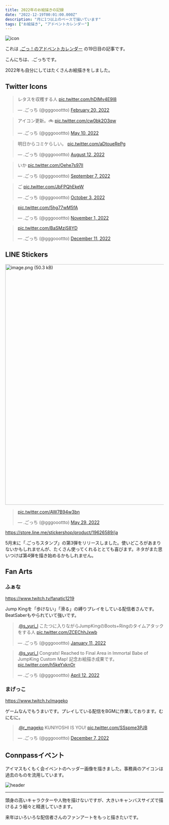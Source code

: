 ```yaml
---
title: 2022年のお絵描きの記録
date: "2022-12-19T00:01:00.000Z"
description: "月に1つ以上のペースで描いています"
tags: ["お絵描き", "アドベントカレンダー"]
---
```


![icon](/blog/assets/images//posts/20221219-drawings/icon.png)

これは [.ごっ！のアドベントカレンダー](https://adventar.org/calendars/8199) の19日目の記事です。

こんにちは、.ごっちです。

2022年も自分にしてはたくさんお絵描きをしました。

## Twitter Icons

<blockquote class="twitter-tweet"><p lang="ja" dir="ltr">レタスを収穫する人 <a href="https://t.co/hDIMv4E9I8">pic.twitter.com/hDIMv4E9I8</a></p>&mdash; .ごっち (@gggooottto) <a href="https://twitter.com/gggooottto/status/1495392762287378433?ref_src=twsrc%5Etfw">February 20, 2022</a></blockquote>

<blockquote class="twitter-tweet"><p lang="ja" dir="ltr">アイコン更新。🚲 <a href="https://t.co/cw0bk2O3qw">pic.twitter.com/cw0bk2O3qw</a></p>&mdash; .ごっち (@gggooottto) <a href="https://twitter.com/gggooottto/status/1523971316025413632?ref_src=twsrc%5Etfw">May 10, 2022</a></blockquote>

<blockquote class="twitter-tweet"><p lang="ja" dir="ltr">明日からコミケらしい。 <a href="https://t.co/aDtoueRePg">pic.twitter.com/aDtoueRePg</a></p>&mdash; .ごっち (@gggooottto) <a href="https://twitter.com/gggooottto/status/1557953183904714752?ref_src=twsrc%5Etfw">August 12, 2022</a></blockquote>

<blockquote class="twitter-tweet"><p lang="ja" dir="ltr">いか <a href="https://t.co/Oehe7s97ll">pic.twitter.com/Oehe7s97ll</a></p>&mdash; .ごっち (@gggooottto) <a href="https://twitter.com/gggooottto/status/1567540748807192577?ref_src=twsrc%5Etfw">September 7, 2022</a></blockquote>

<blockquote class="twitter-tweet"><p lang="ja" dir="ltr">ご <a href="https://t.co/JbFPQhEkeW">pic.twitter.com/JbFPQhEkeW</a></p>&mdash; .ごっち (@gggooottto) <a href="https://twitter.com/gggooottto/status/1576869420604870658?ref_src=twsrc%5Etfw">October 3, 2022</a></blockquote>

<blockquote class="twitter-tweet"><p lang="zxx" dir="ltr"><a href="https://t.co/5hg77wM5fA">pic.twitter.com/5hg77wM5fA</a></p>&mdash; .ごっち (@gggooottto) <a href="https://twitter.com/gggooottto/status/1587465472483545088?ref_src=twsrc%5Etfw">November 1, 2022</a></blockquote>

<blockquote class="twitter-tweet"><p lang="zxx" dir="ltr"><a href="https://t.co/BaSMzjS8YD">pic.twitter.com/BaSMzjS8YD</a></p>&mdash; .ごっち (@gggooottto) <a href="https://twitter.com/gggooottto/status/1601912893556985856?ref_src=twsrc%5Etfw">December 11, 2022</a></blockquote>

## LINE Stickers

<img width="762" alt="image.png (50.3 kB)" src="https://img.esa.io/uploads/production/attachments/10836/2022/12/15/43446/6784bea7-6f50-4f73-9953-6024d85a4836.png">

<blockquote class="twitter-tweet"><p lang="zxx" dir="ltr"><a href="https://t.co/AW7B94w3bn">pic.twitter.com/AW7B94w3bn</a></p>&mdash; .ごっち (@gggooottto) <a href="https://twitter.com/gggooottto/status/1530852836653035525?ref_src=twsrc%5Etfw">May 29, 2022</a></blockquote>

https://store.line.me/stickershop/product/19626589/ja

5月末に「.ごっちスタンプ」の第3弾をリリースしました。使いどころがあまりないかもしれませんが、たくさん使ってくれるととても喜びます。ネタがまた思いつけば第4弾を描き始めるかもしれません。

## Fan Arts

### ふぁな

https://www.twitch.tv/fanatic1219

Jump Kingを「歩けない」「滑る」の縛りプレイをしている配信者さんです。BeatSaberもやられていて強いです。

<blockquote class="twitter-tweet"><p lang="ja" dir="ltr">.<a href="https://twitter.com/s_yuri_l?ref_src=twsrc%5Etfw">@s_yuri_l</a> こたつに入りながらJumpKingのBoots+Ringのタイムアタックをする人 <a href="https://t.co/ZCEChhJxwb">pic.twitter.com/ZCEChhJxwb</a></p>&mdash; .ごっち (@gggooottto) <a href="https://twitter.com/gggooottto/status/1480906606686908418?ref_src=twsrc%5Etfw">January 11, 2022</a></blockquote>

<blockquote class="twitter-tweet"><p lang="ja" dir="ltr">.<a href="https://twitter.com/s_yuri_l?ref_src=twsrc%5Etfw">@s_yuri_l</a> Congrats! Reached to Final Area in Immortal Babe of JumpKing Custom Map! 記念お絵描き成果です。 <a href="https://t.co/h5keYxknOr">pic.twitter.com/h5keYxknOr</a></p>&mdash; .ごっち (@gggooottto) <a href="https://twitter.com/gggooottto/status/1513893627944058881?ref_src=twsrc%5Etfw">April 12, 2022</a></blockquote>

### まげっこ

https://www.twitch.tv/mageko

ゲームなんでもうまいです。プレイしている配信をBGMに作業しております。むにむに。

<blockquote class="twitter-tweet"><p lang="tl" dir="ltr">.<a href="https://twitter.com/r_mageko?ref_src=twsrc%5Etfw">@r_mageko</a> KUNIYOSHI IS YOU! <a href="https://t.co/SSspme3PJB">pic.twitter.com/SSspme3PJB</a></p>&mdash; .ごっち (@gggooottto) <a href="https://twitter.com/gggooottto/status/1600513264294559744?ref_src=twsrc%5Etfw">December 7, 2022</a></blockquote>

## Connpassイベント

アイマスもくもく会イベントのヘッダー画像を描きました。事務員のアイコンは過去のものを流用しています。

![header](/blog/assets/images//posts/20221219-drawings/header.V3.png)

---

頭身の高いキャラクターや人物を描けないですが、大きいキャンバスサイズで描けるよう細々と精進していきます。

来年はいろいろな配信者さんのファンアートをもっと描きたいです。
